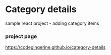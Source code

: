 # Category details
sample react project - adding category items
### project page
https://codegingerine.github.io/category-details
